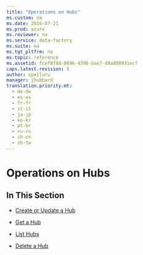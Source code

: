 ```yaml
---
title: "Operations on Hubs"
ms.custom: na
ms.date: 2016-07-21
ms.prod: azure
ms.reviewer: na
ms.service: data-factory
ms.suite: na
ms.tgt_pltfrm: na
ms.topic: reference
ms.assetid: fcef0f8d-0696-4396-bae7-d8a898931ecf
caps.latest.revision: 5
author: spelluru
manager: jhubbard
translation.priority.mt: 
  - de-de
  - es-es
  - fr-fr
  - it-it
  - ja-jp
  - ko-kr
  - pt-br
  - ru-ru
  - zh-cn
  - zh-tw
---
```

# Operations on Hubs
    
## In This Section  
  
-   [Create or Update a Hub](../rest-conceptual/Create-or-Update-a-Hub.md)  
  
-   [Get a Hub](../rest-conceptual/Get-a-Hub.md)  
  
-   [List Hubs](../rest-conceptual/List-Hubs.md)  
  
-   [Delete a Hub](../rest-conceptual/Delete-a-Hub.md)  
  
  